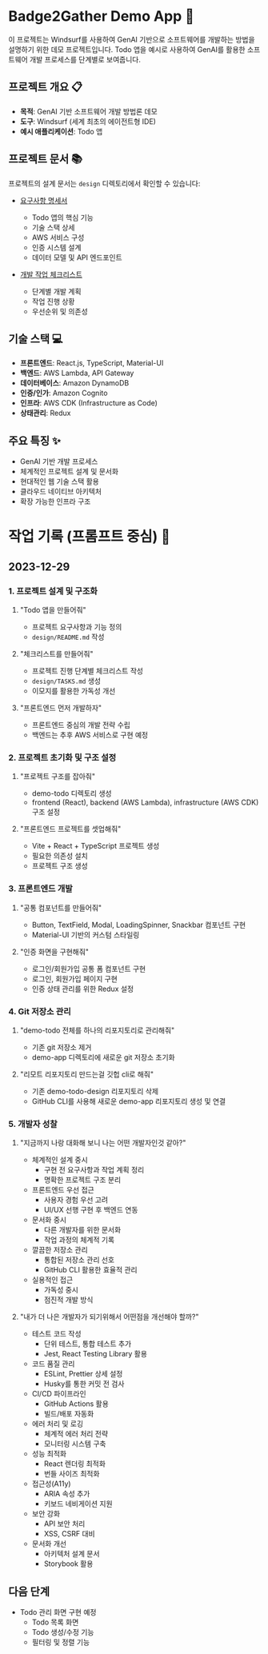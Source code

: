 # Badge2Gather Demo App 🚀

이 프로젝트는 Windsurf를 사용하여 GenAI 기반으로 소프트웨어를 개발하는 방법을 설명하기 위한 데모 프로젝트입니다. Todo 앱을 예시로 사용하여 GenAI를 활용한 소프트웨어 개발 프로세스를 단계별로 보여줍니다.

## 프로젝트 개요 📋
- **목적**: GenAI 기반 소프트웨어 개발 방법론 데모
- **도구**: Windsurf (세계 최초의 에이전트형 IDE)
- **예시 애플리케이션**: Todo 앱

## 프로젝트 문서 📚
프로젝트의 설계 문서는 `design` 디렉토리에서 확인할 수 있습니다:

- [요구사항 명세서](design/README.md)
  - Todo 앱의 핵심 기능
  - 기술 스택 상세
  - AWS 서비스 구성
  - 인증 시스템 설계
  - 데이터 모델 및 API 엔드포인트

- [개발 작업 체크리스트](design/TASKS.md)
  - 단계별 개발 계획
  - 작업 진행 상황
  - 우선순위 및 의존성

## 기술 스택 💻
- **프론트엔드**: React.js, TypeScript, Material-UI
- **백엔드**: AWS Lambda, API Gateway
- **데이터베이스**: Amazon DynamoDB
- **인증/인가**: Amazon Cognito
- **인프라**: AWS CDK (Infrastructure as Code)
- **상태관리**: Redux

## 주요 특징 ✨
- GenAI 기반 개발 프로세스
- 체계적인 프로젝트 설계 및 문서화
- 현대적인 웹 기술 스택 활용
- 클라우드 네이티브 아키텍처
- 확장 가능한 인프라 구조

# 작업 기록 (프롬프트 중심) 📝

## 2023-12-29

### 1. 프로젝트 설계 및 구조화
1. "Todo 앱을 만들어줘"
   - 프로젝트 요구사항과 기능 정의
   - `design/README.md` 작성

2. "체크리스트를 만들어줘"
   - 프로젝트 진행 단계별 체크리스트 작성
   - `design/TASKS.md` 생성
   - 이모지를 활용한 가독성 개선

3. "프론트엔드 먼저 개발하자"
   - 프론트엔드 중심의 개발 전략 수립
   - 백엔드는 추후 AWS 서비스로 구현 예정

### 2. 프로젝트 초기화 및 구조 설정
1. "프로젝트 구조를 잡아줘"
   - demo-todo 디렉토리 생성
   - frontend (React), backend (AWS Lambda), infrastructure (AWS CDK) 구조 설정

2. "프론트엔드 프로젝트를 셋업해줘"
   - Vite + React + TypeScript 프로젝트 생성
   - 필요한 의존성 설치
   - 프로젝트 구조 생성

### 3. 프론트엔드 개발
1. "공통 컴포넌트를 만들어줘"
   - Button, TextField, Modal, LoadingSpinner, Snackbar 컴포넌트 구현
   - Material-UI 기반의 커스텀 스타일링

2. "인증 화면을 구현해줘"
   - 로그인/회원가입 공통 폼 컴포넌트 구현
   - 로그인, 회원가입 페이지 구현
   - 인증 상태 관리를 위한 Redux 설정

### 4. Git 저장소 관리
1. "demo-todo 전체를 하나의 리포지토리로 관리해줘"
   - 기존 git 저장소 제거
   - demo-app 디렉토리에 새로운 git 저장소 초기화

2. "리모트 리포지토리 만드는걸 깃헙 cli로 해줘"
   - 기존 demo-todo-design 리포지토리 삭제
   - GitHub CLI를 사용해 새로운 demo-app 리포지토리 생성 및 연결

### 5. 개발자 성찰
1. "지금까지 나랑 대화해 보니 나는 어떤 개발자인것 같아?"
   - 체계적인 설계 중시
     - 구현 전 요구사항과 작업 계획 정리
     - 명확한 프로젝트 구조 분리
   - 프론트엔드 우선 접근
     - 사용자 경험 우선 고려
     - UI/UX 선행 구현 후 백엔드 연동
   - 문서화 중시
     - 다른 개발자를 위한 문서화
     - 작업 과정의 체계적 기록
   - 깔끔한 저장소 관리
     - 통합된 저장소 관리 선호
     - GitHub CLI 활용한 효율적 관리
   - 실용적인 접근
     - 가독성 중시
     - 점진적 개발 방식

2. "내가 더 나은 개발자가 되기위해서 어떤점을 개선해야 할까?"
   - 테스트 코드 작성
     - 단위 테스트, 통합 테스트 추가
     - Jest, React Testing Library 활용
   - 코드 품질 관리
     - ESLint, Prettier 상세 설정
     - Husky를 통한 커밋 전 검사
   - CI/CD 파이프라인
     - GitHub Actions 활용
     - 빌드/배포 자동화
   - 에러 처리 및 로깅
     - 체계적 에러 처리 전략
     - 모니터링 시스템 구축
   - 성능 최적화
     - React 렌더링 최적화
     - 번들 사이즈 최적화
   - 접근성(A11y)
     - ARIA 속성 추가
     - 키보드 네비게이션 지원
   - 보안 강화
     - API 보안 처리
     - XSS, CSRF 대비
   - 문서화 개선
     - 아키텍처 설계 문서
     - Storybook 활용

## 다음 단계
- Todo 관리 화면 구현 예정
  - Todo 목록 화면
  - Todo 생성/수정 기능
  - 필터링 및 정렬 기능
